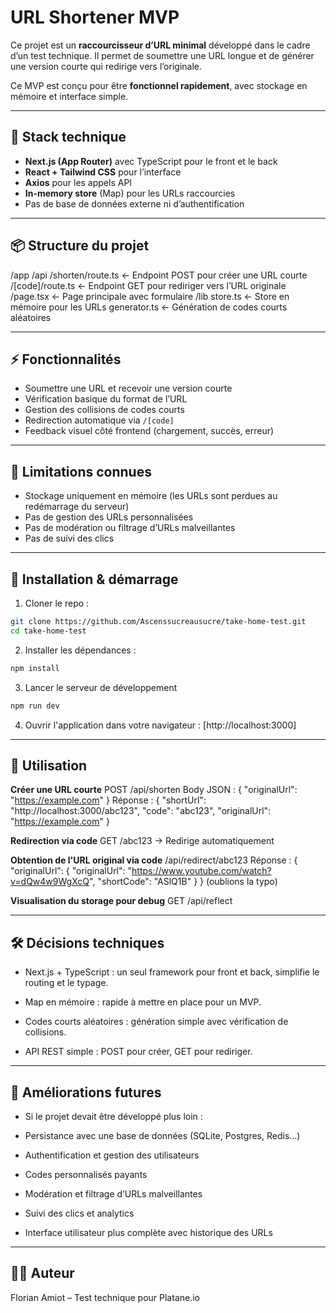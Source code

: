 # URL Shortener MVP

Ce projet est un **raccourcisseur d’URL minimal** développé dans le cadre d’un test technique. Il permet de soumettre une URL longue et de générer une version courte qui redirige vers l’originale.

Ce MVP est conçu pour être **fonctionnel rapidement**, avec stockage en mémoire et interface simple.

---

## 🚀 Stack technique

- **Next.js (App Router)** avec TypeScript pour le front et le back
- **React + Tailwind CSS** pour l’interface
- **Axios** pour les appels API
- **In-memory store** (Map) pour les URLs raccourcies
- Pas de base de données externe ni d’authentification

---

## 📦 Structure du projet

/app
/api
/shorten/route.ts ← Endpoint POST pour créer une URL courte
/[code]/route.ts ← Endpoint GET pour rediriger vers l’URL originale
/page.tsx ← Page principale avec formulaire
/lib
store.ts ← Store en mémoire pour les URLs
generator.ts ← Génération de codes courts aléatoires


---

## ⚡ Fonctionnalités

- Soumettre une URL et recevoir une version courte
- Vérification basique du format de l’URL
- Gestion des collisions de codes courts
- Redirection automatique via `/[code]`
- Feedback visuel côté frontend (chargement, succès, erreur)

---

## 📌 Limitations connues

- Stockage uniquement en mémoire (les URLs sont perdues au redémarrage du serveur)
- Pas de gestion des URLs personnalisées
- Pas de modération ou filtrage d’URLs malveillantes
- Pas de suivi des clics

---

## 🔧 Installation & démarrage

1. Cloner le repo :

```bash
git clone https://github.com/Ascenssucreausucre/take-home-test.git
cd take-home-test
```
2. Installer les dépendances :
```bash
npm install
```
3. Lancer le serveur de développement
```bash
npm run dev
```
4. Ouvrir l'application dans votre navigateur :
   [http://localhost:3000]
   
---

## 📝 Utilisation
**Créer une URL courte**
POST /api/shorten
Body JSON :
{
  "originalUrl": "https://example.com"
}
Réponse : 
{
  "shortUrl": "http://localhost:3000/abc123",
  "code": "abc123",
  "originalUrl": "https://example.com"
}

**Redirection via code**
GET /abc123 -> Redirige automatiquement

**Obtention de l'URL original via code**
/api/redirect/abc123
Réponse :
{
    "originalUrl": {
        "originalUrl": "https://www.youtube.com/watch?v=dQw4w9WgXcQ",
        "shortCode": "ASlQ1B"
    }
}
(oublions la typo)

**Visualisation du storage pour debug**
GET /api/reflect

---

## 🛠️ Décisions techniques

- Next.js + TypeScript : un seul framework pour front et back, simplifie le routing et le typage.

- Map en mémoire : rapide à mettre en place pour un MVP.

- Codes courts aléatoires : génération simple avec vérification de collisions.

- API REST simple : POST pour créer, GET pour rediriger.

---

## 🔮 Améliorations futures

- Si le projet devait être développé plus loin :

- Persistance avec une base de données (SQLite, Postgres, Redis…)

- Authentification et gestion des utilisateurs

- Codes personnalisés payants

- Modération et filtrage d’URLs malveillantes

- Suivi des clics et analytics

- Interface utilisateur plus complète avec historique des URLs

---

## 👨‍💻 Auteur

Florian Amiot – Test technique pour Platane.io
